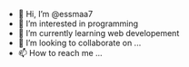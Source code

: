 - 👋 Hi, I’m @essmaa7
- 👀 I’m interested in programming
- 🌱 I’m currently learning web developement 
- 💞️ I’m looking to collaborate on ...
- 📫 How to reach me ...

<!---
essmaa7/essmaa7 is a ✨ special ✨ repository because its `README.md` (this file) appears on your GitHub profile.
You can click the Preview link to take a look at your changes.
--->
